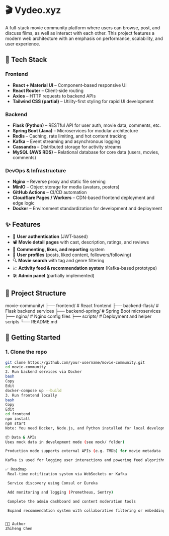 # 🎬 Vydeo.xyz

A full-stack movie community platform where users can browse, post, and discuss films, as well as interact with each other. This project features a modern web architecture with an emphasis on performance, scalability, and user experience.

## 🚀 Tech Stack

### Frontend

- **React + Material UI** – Component-based responsive UI  
- **React Router** – Client-side routing  
- **Axios** – HTTP requests to backend APIs  
- **Tailwind CSS (partial)** – Utility-first styling for rapid UI development  

### Backend

- **Flask (Python)** – RESTful API for user auth, movie data, comments, etc.  
- **Spring Boot (Java)** – Microservices for modular architecture  
- **Redis** – Caching, rate limiting, and hot content tracking  
- **Kafka** – Event streaming and asynchronous logging  
- **Cassandra** – Distributed storage for activity streams  
- **MySQL (AWS RDS)** – Relational database for core data (users, movies, comments)  

### DevOps & Infrastructure

- **Nginx** – Reverse proxy and static file serving  
- **MinIO** – Object storage for media (avatars, posters)  
- **GitHub Actions** – CI/CD automation  
- **Cloudflare Pages / Workers** – CDN-based frontend deployment and edge logic  
- **Docker** – Environment standardization for development and deployment  

## ✨ Features

- 🔐 **User authentication** (JWT-based)  
- 📽️ **Movie detail pages** with cast, description, ratings, and reviews  
- 💬 **Commenting, likes, and reporting** system  
- 👤 **User profiles** (posts, liked content, followers/following)  
- 🔍 **Movie search** with tag and genre filtering  
- 📈 **Activity feed & recommendation system** (Kafka-based prototype)  
- 🛠️ **Admin panel** (partially implemented)  

## 📁 Project Structure

movie-community/
├── frontend/ # React frontend
├── backend-flask/ # Flask backend services
├── backend-spring/ # Spring Boot microservices
├── nginx/ # Nginx config files
├── scripts/ # Deployment and helper scripts
└── README.md

## 🧪 Getting Started

### 1. Clone the repo

```bash
git clone https://github.com/your-username/movie-community.git
cd movie-community
2. Run backend services via Docker
bash
Copy
Edit
docker-compose up --build
3. Run frontend locally
bash
Copy
Edit
cd frontend
npm install
npm start
Note: You need Docker, Node.js, and Python installed for local development.

📦 Data & APIs
Uses mock data in development mode (see mock/ folder)

Production mode supports external APIs (e.g. TMDb) for movie metadata

Kafka is used for logging user interactions and powering feed algorithms

✅ Roadmap
 Real-time notification system via WebSockets or Kafka

 Service discovery using Consul or Eureka

 Add monitoring and logging (Prometheus, Sentry)

 Complete the admin dashboard and content moderation tools

 Expand recommendation system with collaborative filtering or embeddings


🧑‍💻 Author
Zhiheng Chen
